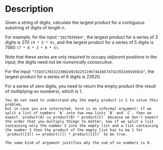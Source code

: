 # Description

Given a string of digits, calculate the largest product for a contiguous substring of digits of length n.

For example, for the input `"1027839564"`, the largest product for a series of 3 digits is 270 `(9 * 5 * 6)`, and the largest product for a series of 5 digits is 7560 `(7 * 8 * 3 * 9 * 5)`.

Note that these series are only required to occupy _adjacent positions_ in the input; the digits need not be _numerically consecutive_.

For the input `"73167176531330624919225119674426574742355349194934"`,
the largest product for a series of 6 digits is 23520.

For a series of zero digits, you need to return the empty product (the result of multiplying no numbers), which is 1.

~~~~exercism/advanced
You do not need to understand why the empty product is 1 to solve this problem,
but in case you are interested, here is an informal argument: if we split a list of numbers `A` into two new lists `B` and `C`, then we expect `product(A) == product(B) * product(C)` because we don't expect the order that you multiply things to matter; now if we split a list containing only the number 3 into the empty list and a list containing the number 3 then the product of the empty list has to be 1 for `product([3]) == product([]) * product([3])` to be true.

The same kind of argument justifies why the sum of no numbers is 0.
~~~~
